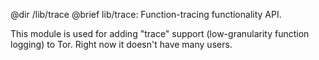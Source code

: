 @dir /lib/trace
@brief lib/trace: Function-tracing functionality API.

This module is used for adding "trace" support (low-granularity function
logging) to Tor.  Right now it doesn't have many users.

